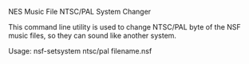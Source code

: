 NES Music File NTSC/PAL System Changer

This command line utility is used to change NTSC/PAL byte of the NSF music files, so they can sound like another system.

Usage: nsf-setsystem ntsc/pal filename.nsf
